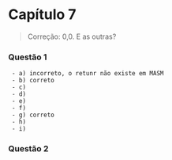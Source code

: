 # Capítulo 7

> Correção: 0,0. E as outras?

### Questão 1
     - a) incorreto, o retunr não existe em MASM
     - b) correto
     - c)
     - d) 
     - e) 
     - f)
     - g) correto
     - h) 
     - i)

### Questão 2
     